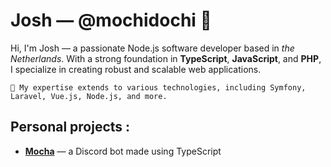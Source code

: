 # Josh &mdash; @mochidochi 📌

Hi, I'm Josh &mdash; a passionate Node.js software developer based in _the Netherlands_. 
With a strong foundation in **TypeScript**, **JavaScript**, and **PHP**, I specialize in creating robust and scalable web applications. 

    🌱 My expertise extends to various technologies, including Symfony, Laravel, Vue.js, Node.js, and more. 

## Personal projects :

- **[Mocha](https://github.com/mochidochi/Chocolate)** &mdash; a Discord bot made using TypeScript
